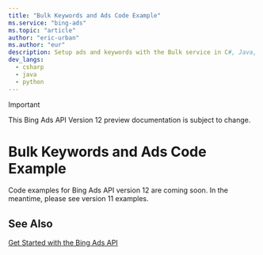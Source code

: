 ```yaml
---
title: "Bulk Keywords and Ads Code Example"
ms.service: "bing-ads"
ms.topic: "article"
author: "eric-urban"
ms.author: "eur"
description: Setup ads and keywords with the Bulk service in C#, Java, or Python.
dev_langs:
  - csharp
  - java
  - python
---
```

> [!IMPORTANT]
> This Bing Ads API Version 12 preview documentation is subject to change.

# Bulk Keywords and Ads Code Example
Code examples for Bing Ads API version 12 are coming soon. In the meantime, please see version 11 examples.

## See Also
[Get Started with the Bing Ads API](get-started.md)  
